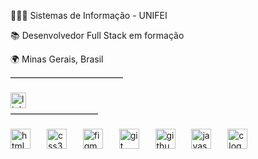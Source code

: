 <p align="left">
  <div style="margin-bottom: 14px;">👨🏻‍💻 Sistemas de Informação - UNIFEI</div>
  <div style="margin-bottom: 14px;">📚 Desenvolvedor Full Stack em formação</div>
  <div style="margin-bottom: 14px;">🌍 Minas Gerais, Brasil</div>
</p>

<hr style="width: 180px; margin: 4px 0 16px 0; border: 0; border-top: 1px solid #ccc;" />

###

<div align="left">
  <a href="https://linktr.ee/moraissdev" target="_blank">
    <img src="https://img.shields.io/static/v1?message=Minhas%20Redes&logo=linktree&label=&color=4493f8&logoColor=white&labelColor=&style=plastic" height="25" alt="linktree logo"/>
  </a>
</div>

<hr style="width: 140px; margin: 8px 0 16px 0; border: 0; border-top: 1px solid #ccc;" />

###

<div align="left">
  <img src="https://skillicons.dev/icons?i=html" height="32" alt="html5 logo"  />
  <img width="18" />
  <img src="https://skillicons.dev/icons?i=css" height="32" alt="css3 logo"  />
  <img width="18" />
  <img src="https://skillicons.dev/icons?i=figma" height="32" alt="figma logo"  />
  <img width="18" />
  <img src="https://skillicons.dev/icons?i=git" height="32" alt="git logo"  />
  <img width="18" />
  <img src="https://skillicons.dev/icons?i=github" height="32" alt="github logo"  />
  <img width="18" />
  <img src="https://skillicons.dev/icons?i=js" height="32" alt="javascript logo"  />
  <img width="18" />
  <img src="https://skillicons.dev/icons?i=c" height="32" alt="c logo"  />
</div>

###
